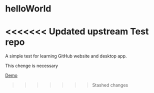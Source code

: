 # helloWorld
<<<<<<< Updated upstream
Test repo
=======
A simple test for learning GitHub website and desktop app.

This chenge is necessary

[Demo](http://kurtulusBektas.github.io/test-repo)
>>>>>>> Stashed changes
